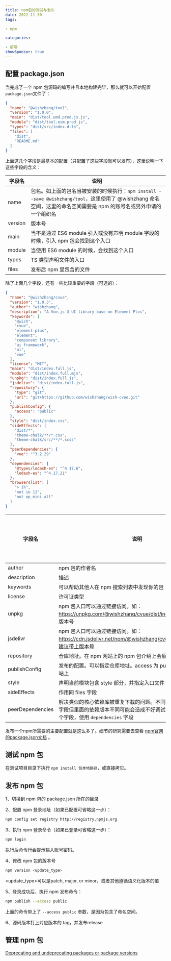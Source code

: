 ```yaml
---
title: npm包的测试与发布
date: 2022-11-30
tags: 

- npm

categories:

- 前端
showSponsor: true
---
```


## 配置 package.json

当完成了一个 npm 包源码的编写并且本地构建完毕，那么就可以开始配置 `package.json`文件了：

```json
{
  "name": "@wishzhang/tool",
  "version": "1.0.0",
  "main": "dist/tool.umd.prod.js.js",
  "module": "dist/tool.esm.prod.js",
  "types": "dist/src/index.d.ts",
  "files": [
  	"dist",
  	"README.md"
  ]
}
```

上面这几个字段是最基本的配置（只配置了这些字段就可以发布），这里说明一下这些字段的含义：

| 字段名  | 说明                                                         |
| ------- | ------------------------------------------------------------ |
| name    | 包名。如上面的包名当被安装的时候执行：`npm install --save @wishzhang/tool`，这里使用了 @wishzhang 命名空间，这里的命名空间需要是 npm 的账号名或另外申请的一个组织名 |
| version | 版本号                                                       |
| main    | 当不是通过 ES6 module 引入或没有声明 module 字段的时候，引入 npm 包会找到这个入口 |
| module  | 当使用 ES6 module 的时候，会找到这个入口                     |
| types   | TS 类型声明文件的入口                                        |
| files   | 发布后 npm 里包含的文件                                      |

除了上面几个字段，还有一些比较重要的字段（可选的）：

```json
{
  "name": "@wishzhang/cvue",
  "version": "1.0.3",
  "author": "wishzhang",
  "description": "A Vue.js 3 UI library base on Element Plus",
  "keywords": [
    "@wish",
    "cvue",
    "element-plus",
    "element",
    "component library",
    "ui framework",
    "ui",
    "vue"
  ],
  "license": "MIT",
  "main": "dist/index.full.js",
  "module": "dist/index.full.mjs",
  "unpkg": "dist/index.full.js",
  "jsdelivr": "dist/index.full.js",
  "repository": {
    "type": "git",
    "url": "git+https://github.com/wishzhang/wish-cvue.git"
  },
  "publishConfig": {
    "access": "public"
  },
  "style": "dist/index.css",
  "sideEffects": [
    "dist/*",
    "theme-chalk/**/*.css",
    "theme-chalk/src/**/*.scss"
  ],
  "peerDependencies": {
    "vue": "^3.2.29"
  },
  "dependencies": {
    "@types/lodash-es": "^4.17.6",
    "lodash-es": "^4.17.21"
  },
  "browserslist": [
    "> 1%",
    "not ie 11",
    "not op_mini all"
  ]
}
```

| 字段名           | 说明                                                         | 是否官方字段 |
| ---------------- | ------------------------------------------------------------ | ------------ |
| author           | npm 包的作者名                                               |              |
| description      | 描述                                                         |              |
| keywords         | 可以帮助其他人在 npm 搜索列表中发现你的包                    |              |
| license          | 许可证类型                                                   |              |
| unpkg            | npm 包入口可以通过链接访问。如：https://unpkg.com/@wishzhang/cvue/dist/index.full.js ，建议带上版本号 | 否           |
| jsdelivr         | npm 包入口可以通过链接访问。如：https://cdn.jsdelivr.net/npm/@wishzhang/cvue/dist/index.full.js，建议带上版本号 | 否           |
| repository       | 仓库地址。在 npm 网站上的 npm 包介绍上会展示                 |              |
| publishConfig    | 发布的配置。可以指定仓库地址。access 为 public 表示发到 npm 网站上 |              |
| style            | 声明当前模块包含 style 部分，并指定入口文件                  | 否           |
| sideEffects      | 作用同 files 字段                                            | 否           |
| peerDependencies | 解决类似的核心依赖库被重复下载的问题。不同库如果都声明了这个字段但里面的依赖版本不同可能会造成不好调试的报错。建议不用这个字段，使用 `dependencies` 字段 |              |

发布一个npm所需要的主要配置就是这么多了。细节的研究需要去查看 [npm官网的package.json文档](https://docs.npmjs.com/cli/v8/configuring-npm/package-json) 。

## 测试 npm 包

在测试项目目录下执行 `npm install 包本地路径`，或直接拷贝。

## 发布 npm 包

1、切换到 npm 包的 package.json 所在的目录

2、配置 npm 登录地址（如果已配置可省略这一步）：

```bash
npm config set registry http://registry.npmjs.org
```

3、执行 npm 登录命令（如果已登录可省略这一步）：

```bash
npm login
```

执行后命令行会提示输入账号密码。

4、修改 npm 包的版本号

```bash
npm version <update_type>
```

<update_type>可以是patch, major, or minor，或者其他遵循语义化版本的值

5、登录成功后，执行 npm 发布命令：

```bash
npm publish --access public
```

上面的命令带上了 `--access public` 参数，是因为包含了命名空间。

6、源码版本打上对应版本的 tag，并发布release

## 管理 npm 包

[Deprecating and undeprecating packages or package versions](https://docs.npmjs.com/deprecating-and-undeprecating-packages-or-package-versions)


